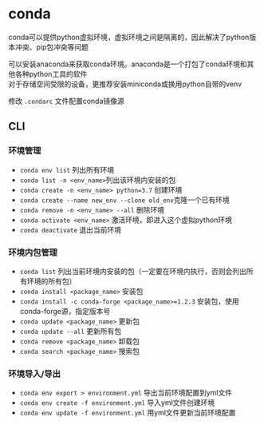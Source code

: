 # conda

conda可以提供python虚拟环境，虚拟环境之间是隔离的，因此解决了python版本冲突、pip包冲突等问题

可以安装anaconda来获取conda环境。anaconda是一个打包了conda环境和其他各种python工具的软件  
对于存储空间受限的设备，更推荐安装miniconda或换用python自带的venv

修改 `.condarc` 文件配置conda镜像源

## CLI

### 环境管理

* `conda env list` 列出所有环境
* `conda list -n <env_name>`列出该环境内安装的包
* `conda create -n <env_name> python=3.7` 创建环境
* `conda create --name new_env --clone old_env`克隆一个已有环境
* `conda remove -n <env_name> --all` 删除环境
* `conda activate <env_name>` 激活环境，即进入这个虚拟python环境
* `conda deactivate` 退出当前环境

### 环境内包管理

* `conda list` 列出当前环境内安装的包（一定要在环境内执行，否则会列出所有环境的所有包）
* `conda install <package_name>` 安装包
* `conda install -c conda-forge <package_name>=1.2.3` 安装包，使用conda-forge源，指定版本号
* `conda update <package_name>` 更新包
* `conda update --all` 更新所有包
* `conda remove <package_name>` 卸载包
* `conda search <package_name>` 搜索包

### 环境导入/导出

* `conda env export > environment.yml` 导出当前环境配置到yml文件
* `conda env create -f environment.yml` 导入yml文件创建环境
* `conda env update -f environment.yml` 用yml文件更新当前环境配置
